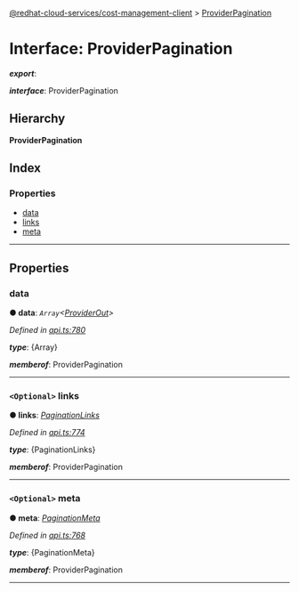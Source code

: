 [@redhat-cloud-services/cost-management-client](../README.md) > [ProviderPagination](../interfaces/providerpagination.md)

# Interface: ProviderPagination

*__export__*: 

*__interface__*: ProviderPagination

## Hierarchy

**ProviderPagination**

## Index

### Properties

* [data](providerpagination.md#data)
* [links](providerpagination.md#links)
* [meta](providerpagination.md#meta)

---

## Properties

<a id="data"></a>

###  data

**● data**: *`Array`<[ProviderOut](providerout.md)>*

*Defined in [api.ts:780](https://github.com/rvsia/javascript-clients/blob/master/packages/cost-management/api.ts#L780)*

*__type__*: {Array}

*__memberof__*: ProviderPagination

___
<a id="links"></a>

### `<Optional>` links

**● links**: *[PaginationLinks](paginationlinks.md)*

*Defined in [api.ts:774](https://github.com/rvsia/javascript-clients/blob/master/packages/cost-management/api.ts#L774)*

*__type__*: {PaginationLinks}

*__memberof__*: ProviderPagination

___
<a id="meta"></a>

### `<Optional>` meta

**● meta**: *[PaginationMeta](paginationmeta.md)*

*Defined in [api.ts:768](https://github.com/rvsia/javascript-clients/blob/master/packages/cost-management/api.ts#L768)*

*__type__*: {PaginationMeta}

*__memberof__*: ProviderPagination

___

